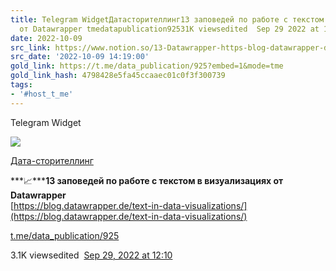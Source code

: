 ```yaml
---
title: Telegram WidgetДатасторителлинг13 заповедей по работе с текстом в визуализациях
  от Datawrapper tmedatapublication92531K viewsedited  Sep 29 2022 at 12
date: 2022-10-09
src_link: https://www.notion.so/13-Datawrapper-https-blog-datawrapper-de-text-in-31872373247e4351aeff4b4a64f5b6a8
src_date: '2022-10-09 14:19:00'
gold_link: https://t.me/data_publication/925?embed=1&mode=tme
gold_link_hash: 4798428e5fa45ccaaec01c0f3f300739
tags:
- '#host_t_me'
---
```






Telegram Widget




















[*![](https://cdn4.cdn-telegram.org/file/LIFn0Hd8YAVZSOg4sevZWsIYP1MgFyaYeiuvqR_CgCN7wAB3TY32WRlxjplJliWNXwPpOr20vhVwpZO02Oke9iyHKe4Pni-mWECRDZA351EDh7UvrrCaKNyh1J_ZTemwz6o8BrRqE0G7xefE22SFbY920JbU6OKwB9HjsVuedRUhbIcpThReQGEgnk0zlm5lZAyIaYPNM7cdG1jjQyM77ck_NavezmpX1W9CAye_K10-4Dv7PpNcWX6qFAqAKZrP6Dzhw2tKjF8eMdf6YEL-4k9mPKMCWvvpNKfm37-No3F-s0f214j5sp3FFhUE14_lohXmuLEfBZkQ24uX0DbgGA.jpg)*](https://t.me/data_publication)



[Дата-сторителлинг](https://t.me/data_publication)

***📈*****13 заповедей по работе с текстом в визуализациях от Datawrapper**  
[https://blog.datawrapper.de/text-in-data-visualizations/](https://blog.datawrapper.de/text-in-data-visualizations/)

[t.me/data\_publication/925](https://t.me/data_publication/925)

3.1K viewsedited  [Sep 29, 2022 at 12:10](https://t.me/data_publication/925)